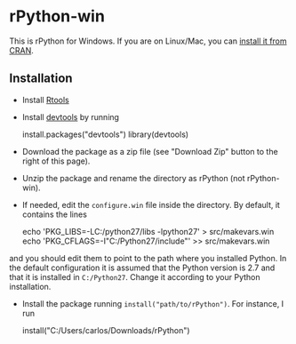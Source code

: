 # rPython-win

This is rPython for Windows. If you are on Linux/Mac, you can [install it from CRAN](http://cran.r-project.org/web/packages/rPython/index.html).

## Installation

* Install [Rtools](http://cran.r-project.org/bin/windows/Rtools/)
* Install [devtools](http://cran.r-project.org/web/packages/devtools/index.html) by running 

	install.packages("devtools")
	library(devtools)

* Download the package as a zip file (see "Download Zip" button to the right of this page).
* Unzip the package and rename the directory as rPython (not rPython-win).
* If needed, edit the `configure.win` file inside the directory. By default, it contains the lines

	echo 'PKG_LIBS=-LC:/python27/libs -lpython27'  > src/makevars.win
	echo 'PKG_CFLAGS=-I"C:/Python27/include"'     >> src/makevars.win

and you should edit them to point to the path where you installed Python. In the default configuration it is assumed that the Python version is 2.7 and that it is installed in `C:/Python27`. Change it according to your Python installation.
* Install the package running `install("path/to/rPython")`. For instance, I run

	install("C:/Users/carlos/Downloads/rPython")



